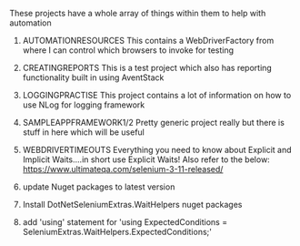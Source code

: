 These projects have a whole array of things within them to help with automation
1) AUTOMATIONRESOURCES
This contains a WebDriverFactory from where I can control which browsers to invoke for testing

2) CREATINGREPORTS
This is a test project which also has reporting functionality built in using AventStack

3) LOGGINGPRACTISE
This project contains a lot of information on how to use NLog for logging framework

4) SAMPLEAPPFRAMEWORK1/2
Pretty generic project really but there is stuff in here which will be useful

5) WEBDRIVERTIMEOUTS
Everything you need to know about Explicit and Implicit Waits....in short use Explicit Waits! Also refer to the below:
https://www.ultimateqa.com/selenium-3-11-released/

1) update Nuget packages to latest version
2) Install DotNetSeleniumExtras.WaitHelpers nuget packages
3) add 'using' statement for 'using ExpectedConditions =  SeleniumExtras.WaitHelpers.ExpectedConditions;'
